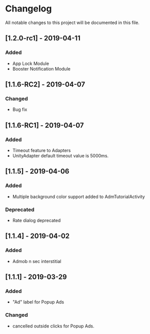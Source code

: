 # Changelog
All notable changes to this project will be documented in this file.


## [1.2.0-rc1] - 2019-04-11
### Added
- App Lock Module
- Booster Notification Module

## [1.1.6-RC2] - 2019-04-07
### Changed
- Bug fix

## [1.1.6-RC1] - 2019-04-07
### Added
- Timeout feature to Adapters
- UnityAdapter default timeout value is 5000ms.

## [1.1.5] - 2019-04-06
### Added
- Multiple background color support added to AdmTutorialActivity

### Deprecated
- Rate dialog deprecated


## [1.1.4] - 2019-04-02
### Added
- Admob n sec interstitial


## [1.1.1] - 2019-03-29
### Added
- "Ad" label for Popup Ads

### Changed
- cancelled outside clicks for Popup Ads.

